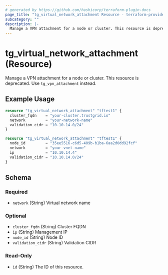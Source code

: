 ```yaml
---
# generated by https://github.com/hashicorp/terraform-plugin-docs
page_title: "tg_virtual_network_attachment Resource - terraform-provider-tg"
subcategory: ""
description: |-
  Manage a VPN attachment for a node or cluster. This resource is deprecated. Use tg_vpn_attachment instead.
---
```


# tg_virtual_network_attachment (Resource)

Manage a VPN attachment for a node or cluster. This resource is deprecated. Use `tg_vpn_attachment` instead.

## Example Usage

```terraform
resource "tg_virtual_network_attachment" "tftest1" {
  cluster_fqdn    = "your-cluster.trustgrid.io"
  network         = "your-network-name"
  validation_cidr = "10.10.14.0/24"
}

resource "tg_virtual_network_attachment" "tftest1" {
  node_id         = "35ee5516-c6d5-409b-b1ba-6aa2d0dd92fcf"
  network         = "your-vnet-name"
  ip              = "10.10.14.4"
  validation_cidr = "10.10.14.0/24"
}
```

<!-- schema generated by tfplugindocs -->
## Schema

### Required

- `network` (String) Virtual network name

### Optional

- `cluster_fqdn` (String) Cluster FQDN
- `ip` (String) Management IP
- `node_id` (String) Node ID
- `validation_cidr` (String) Validation CIDR

### Read-Only

- `id` (String) The ID of this resource.
